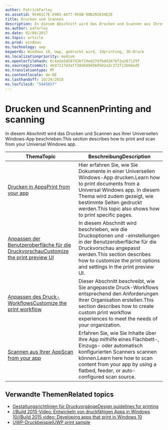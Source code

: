 ```yaml
---
author: PatrickFarley
ms.assetid: 95481C7E-E905-4477-955B-90D292634E2E
title: Drucken und Scannen
description: In diesem Abschnitt wird das Drucken und Scannen aus Ihrer Universellen Windows-App beschrieben.
ms.author: pafarley
ms.date: 02/08/2017
ms.topic: article
ms.prod: windows
ms.technology: uwp
keywords: Windows 10, Uwp, gedruckt wird, 3dprinting, 3D-Druck
ms.localizationpriority: medium
ms.openlocfilehash: 6c4ada5d58743bf19ed27dfbdd2676f2a267129f
ms.sourcegitcommit: 4b97117d3aff38db89d560502a3c372f12bb6ed5
ms.translationtype: MT
ms.contentlocale: de-DE
ms.lasthandoff: 10/24/2018
ms.locfileid: "5445657"
---
```

# <a name="printing-and-scanning"></a><span data-ttu-id="463bd-104">Drucken und Scannen</span><span class="sxs-lookup"><span data-stu-id="463bd-104">Printing and scanning</span></span>


<span data-ttu-id="463bd-105">In diesem Abschnitt wird das Drucken und Scannen aus Ihrer Universellen Windows-App beschrieben.</span><span class="sxs-lookup"><span data-stu-id="463bd-105">This section describes how to print and scan from your Universal Windows app.</span></span>

| <span data-ttu-id="463bd-106">Thema</span><span class="sxs-lookup"><span data-stu-id="463bd-106">Topic</span></span> | <span data-ttu-id="463bd-107">Beschreibung</span><span class="sxs-lookup"><span data-stu-id="463bd-107">Description</span></span> | 
|-------|-------------|
| [<span data-ttu-id="463bd-108">Drucken in Apps</span><span class="sxs-lookup"><span data-stu-id="463bd-108">Print from your app</span></span>](print-from-your-app.md) | <span data-ttu-id="463bd-109">Hier erfahren Sie, wie Sie Dokumente in einer Universellen Windows-App drucken.</span><span class="sxs-lookup"><span data-stu-id="463bd-109">Learn how to print documents from a Universal Windows app.</span></span> <span data-ttu-id="463bd-110">In diesem Thema wird zudem gezeigt, wie bestimmte Seiten gedruckt werden.</span><span class="sxs-lookup"><span data-stu-id="463bd-110">This topic also shows how to print specific pages.</span></span> |
| [<span data-ttu-id="463bd-111">Anpassen der Benutzeroberfläche für die Druckvorschau</span><span class="sxs-lookup"><span data-stu-id="463bd-111">Customize the print preview UI</span></span>](customize-the-print-preview-ui.md) | <span data-ttu-id="463bd-112">In diesem Abschnitt wird beschrieben, wie die Druckoptionen und -einstellungen in der Benutzeroberfläche für die Druckvorschau angepasst werden.</span><span class="sxs-lookup"><span data-stu-id="463bd-112">This section describes how to customize the print options and settings in the print preview UI.</span></span> |
| [<span data-ttu-id="463bd-113">Anpassen des Druck-Workflows</span><span class="sxs-lookup"><span data-stu-id="463bd-113">Customize the print workflow</span></span>](print-workflow-customize.md) | <span data-ttu-id="463bd-114">Dieser Abschnitt beschreibt, wie Sie angepasste Druck-Workflows entsprechend den Anforderungen Ihrer Organisation erstellen.</span><span class="sxs-lookup"><span data-stu-id="463bd-114">This section describes how to create custom print workflow experiences to meet the needs of your organization.</span></span>  |
| [<span data-ttu-id="463bd-115">Scannen aus Ihrer App</span><span class="sxs-lookup"><span data-stu-id="463bd-115">Scan from your app</span></span>](scan-from-your-app.md) | <span data-ttu-id="463bd-116">Erfahren Sie, wie Sie Inhalte über Ihre App mithilfe eines Flachbett-, Einzugs- oder automatisch konfigurierten Scanners scannen können.</span><span class="sxs-lookup"><span data-stu-id="463bd-116">Learn here how to scan content from your app by using a flatbed, feeder, or auto-configured scan source.</span></span>|

## <a name="related-topics"></a><span data-ttu-id="463bd-117">Verwandte Themen</span><span class="sxs-lookup"><span data-stu-id="463bd-117">Related topics</span></span>

* [<span data-ttu-id="463bd-118">Gestaltungsrichtlinien für Druckvorgänge</span><span class="sxs-lookup"><span data-stu-id="463bd-118">Design guidelines for printing</span></span>](https://msdn.microsoft.com/library/windows/apps/Hh868178)
* [<span data-ttu-id="463bd-119">//Build 2015-Video: Entwickeln von druckfähigen Apps in Windows 10</span><span class="sxs-lookup"><span data-stu-id="463bd-119">//Build 2015 video: Developing apps that print in Windows 10</span></span>](https://channel9.msdn.com/Events/Build/2015/2-94)
* [<span data-ttu-id="463bd-120">UWP-Druckbeispiel</span><span class="sxs-lookup"><span data-stu-id="463bd-120">UWP print sample</span></span>](http://go.microsoft.com/fwlink/p/?LinkId=619984)
 


